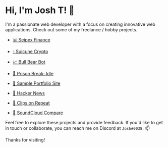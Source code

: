 # Hi, I'm Josh T! 👋

I'm a passionate web developer with a focus on creating innovative web applications. Check out some of my freelance / hobby projects.

- [📊 Seipex Finance](https://www.seipex.fi/)
- [💧 Suicune Crypto](https://suicune.dog/)
- [📈 Bull Bear Bot](https://bear-bull-bot.vercel.app/)

- [🚨 Prison Break: Idle](https://prison-break-idle-josht64.vercel.app/)

- [📝 Sample Portfolio Site](https://portfolio-site-josht64.vercel.app/)
- [📰 Hacker News](https://hacker-news-project-sigma.vercel.app/)
  
- [👾 Clips on Repeat](https://clips-on-repeat.vercel.app/)
- [🎵 SoundCloud Compare](https://sound-cloud-compare-git-main-josht64.vercel.app/)


Feel free to explore these projects and provide feedback. If you'd like to get in touch or collaborate, you can reach me on Discord at `Josh#0038`. 📫

Thanks for visiting!
